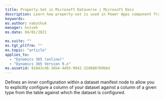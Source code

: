 ```yaml
---
title: Property-Set in Microsoft Dataverse | Microsoft Docs
description: Learn how property-set is used in Power Apps component framework.
keywords:
ms.author: nabuthuk
manager: kvivek
ms.date: 04/01/2021

ms.suite: ""
ms.tgt_pltfrm: ""
ms.topic: "article"
applies_to: 
  - "Dynamics 365 (online)"
  - "Dynamics 365 Version 9.x"
ms.assetid: 81843cd6-36b4-4d93-9942-32d680789bbd
---
```


Defines an inner configuration within a dataset manifest node to allow you to explicitly configure a column of your dataset against a column of a given type from the table against which the dataset is configured.